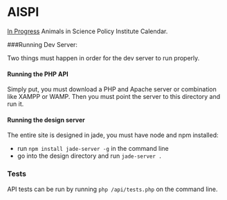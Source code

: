 # AISPI

[In Progress](https://img.shields.io/badge/Development-In%20Progress-yellow.svg) Animals in Science Policy Institute Calendar.


###Running Dev Server:

Two things must happen in order for the dev server to run properly.

#### Running the PHP API

Simply put, you must download a PHP and Apache server or combination like XAMPP or WAMP. Then you must point the server to this directory and run it.

#### Running the design server

The entire site is designed in jade, you must have node and npm installed:

 - run `npm install jade-server -g` in the command line
 - go into the design directory and run `jade-server .`


### Tests

API tests can be run by running `php /api/tests.php` on the command line.